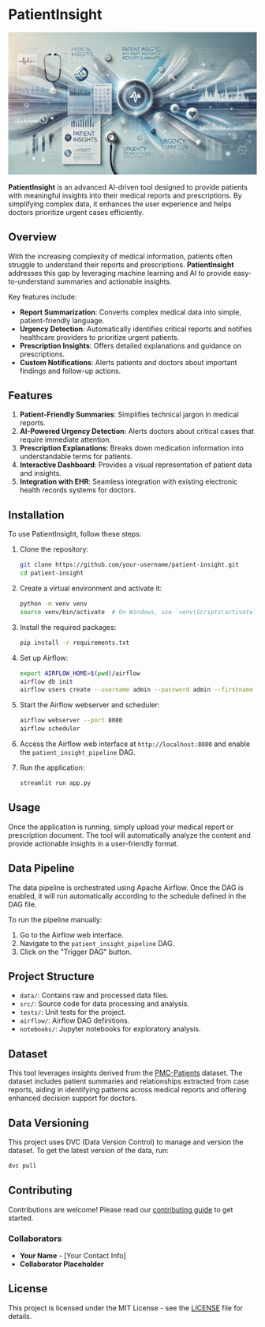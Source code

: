 # PatientInsight

![Banner Placeholder](assets/BannerImg.webp)

**PatientInsight** is an advanced AI-driven tool designed to provide patients with meaningful insights into their medical reports and prescriptions. By simplifying complex data, it enhances the user experience and helps doctors prioritize urgent cases efficiently.

## Overview

With the increasing complexity of medical information, patients often struggle to understand their reports and prescriptions. **PatientInsight** addresses this gap by leveraging machine learning and AI to provide easy-to-understand summaries and actionable insights.

Key features include:
- **Report Summarization**: Converts complex medical data into simple, patient-friendly language.
- **Urgency Detection**: Automatically identifies critical reports and notifies healthcare providers to prioritize urgent patients.
- **Prescription Insights**: Offers detailed explanations and guidance on prescriptions.
- **Custom Notifications**: Alerts patients and doctors about important findings and follow-up actions.

## Features

1. **Patient-Friendly Summaries**: Simplifies technical jargon in medical reports.
2. **AI-Powered Urgency Detection**: Alerts doctors about critical cases that require immediate attention.
3. **Prescription Explanations**: Breaks down medication information into understandable terms for patients.
4. **Interactive Dashboard**: Provides a visual representation of patient data and insights.
5. **Integration with EHR**: Seamless integration with existing electronic health records systems for doctors.

## Installation

To use PatientInsight, follow these steps:

1. Clone the repository:
   ```bash
   git clone https://github.com/your-username/patient-insight.git
   cd patient-insight
   ```

2. Create a virtual environment and activate it:
   ```bash
   python -m venv venv
   source venv/bin/activate  # On Windows, use `venv\Scripts\activate`
   ```

3. Install the required packages:
   ```bash
   pip install -r requirements.txt
   ```

4. Set up Airflow:
   ```bash
   export AIRFLOW_HOME=$(pwd)/airflow
   airflow db init
   airflow users create --username admin --password admin --firstname Admin --lastname User --role Admin --email admin@example.com
   ```

5. Start the Airflow webserver and scheduler:
   ```bash
   airflow webserver --port 8080
   airflow scheduler
   ```

6. Access the Airflow web interface at `http://localhost:8080` and enable the `patient_insight_pipeline` DAG.

7. Run the application:
   ```bash
   streamlit run app.py
   ```

## Usage

Once the application is running, simply upload your medical report or prescription document. The tool will automatically analyze the content and provide actionable insights in a user-friendly format.

## Data Pipeline

The data pipeline is orchestrated using Apache Airflow. Once the DAG is enabled, it will run automatically according to the schedule defined in the DAG file.

To run the pipeline manually:

1. Go to the Airflow web interface.
2. Navigate to the `patient_insight_pipeline` DAG.
3. Click on the "Trigger DAG" button.

## Project Structure

- `data/`: Contains raw and processed data files.
- `src/`: Source code for data processing and analysis.
- `tests/`: Unit tests for the project.
- `airflow/`: Airflow DAG definitions.
- `notebooks/`: Jupyter notebooks for exploratory analysis.

## Dataset

This tool leverages insights derived from the [PMC-Patients](https://huggingface.co/datasets/zhengyun21/PMC-Patients) dataset. The dataset includes patient summaries and relationships extracted from case reports, aiding in identifying patterns across medical reports and offering enhanced decision support for doctors.

## Data Versioning

This project uses DVC (Data Version Control) to manage and version the dataset. To get the latest version of the data, run:

```bash
dvc pull
```

## Contributing

Contributions are welcome! Please read our [contributing guide](CONTRIBUTING.md) to get started.

### Collaborators

- **Your Name** - [Your Contact Info]
- **Collaborator Placeholder**

## License

This project is licensed under the MIT License - see the [LICENSE](LICENSE) file for details.
